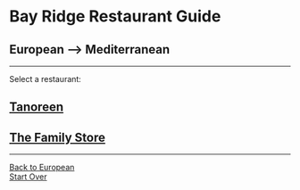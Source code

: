# Bay Ridge Restaurant Guide
## European --> Mediterranean 
---
Select a restaurant:

## [Tanoreen](https://tanoreen.com)
## [The Family Store](http://familystorecooks.com)

---
[Back to European](european.md)  
[Start Over](../home.md)